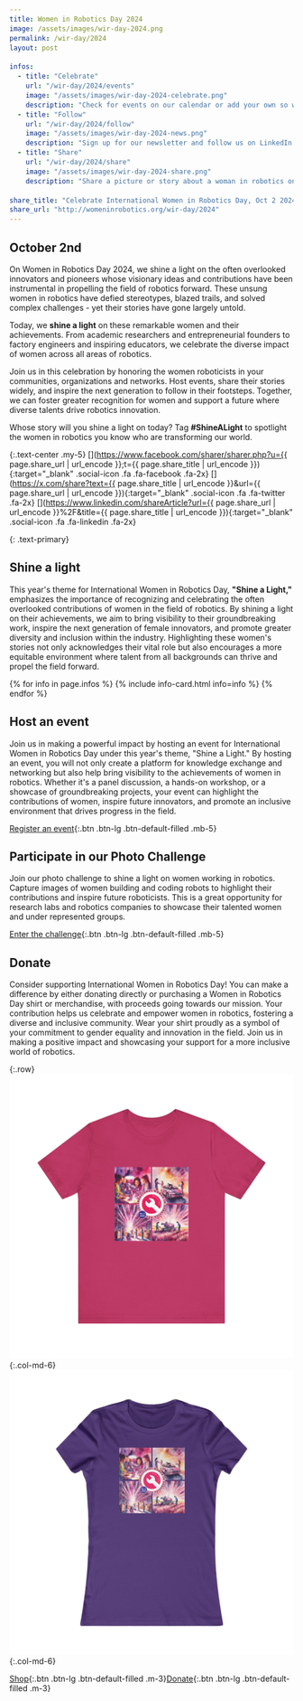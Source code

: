 ```yaml
---
title: Women in Robotics Day 2024
image: /assets/images/wir-day-2024.png
permalink: /wir-day/2024
layout: post

infos:
  - title: "Celebrate"
    url: "/wir-day/2024/events"
    image: "/assets/images/wir-day-2024-celebrate.png"
    description: "Check for events on our calendar or add your own so we can celebrate with you!"
  - title: "Follow"
    url: "/wir-day/2024/follow"
    image: "/assets/images/wir-day-2024-news.png"
    description: "Sign up for our newsletter and follow us on LinkedIn to get all of our news."
  - title: "Share"
    url: "/wir-day/2024/share"
    image: "/assets/images/wir-day-2024-share.png"
    description: "Share a picture or story about a woman in robotics on social media and tag it with #IntWirDay #WomenInRobotics #ShineALight."

share_title: "Celebrate International Women in Robotics Day, Oct 2 2024! #IntWirDay #ShineALight #WomenInRobotics"
share_url: "http://womeninrobotics.org/wir-day/2024"
---
```


## October 2nd

On Women in Robotics Day 2024, we shine a light on the often overlooked innovators and pioneers whose visionary ideas and contributions have been instrumental in propelling the field of robotics forward. These unsung women in robotics have defied stereotypes, blazed trails, and solved complex challenges - yet their stories have gone largely untold.

Today, we **shine a light** on these remarkable women and their achievements. From academic researchers and entrepreneurial founders to factory engineers and inspiring educators, we celebrate the diverse impact of women across all areas of robotics.

Join us in this celebration by honoring the women roboticists in your communities, organizations and networks. Host events, share their stories widely, and inspire the next generation to follow in their footsteps. Together, we can foster greater recognition for women and support a future where diverse talents drive robotics innovation.

Whose story will you shine a light on today? Tag **#ShineALight** to spotlight the women in robotics you know who are transforming our world.

{:.text-center .my-5}
[](https://www.facebook.com/sharer/sharer.php?u={{ page.share_url | url_encode }};t={{ page.share_title | url_encode }}){:target="_blank" .social-icon .fa .fa-facebook .fa-2x}
[](https://x.com/share?text={{ page.share_title | url_encode }}&url={{ page.share_url | url_encode }}){:target="_blank" .social-icon .fa .fa-twitter .fa-2x}
[](https://www.linkedin.com/shareArticle?url={{ page.share_url | url_encode }}%2F&title={{ page.share_title | url_encode }}){:target="_blank" .social-icon .fa .fa-linkedin .fa-2x}

{: .text-primary}
## Shine a light

This year's theme for International Women in Robotics Day, **"Shine a Light,"** emphasizes the importance of recognizing and celebrating the often overlooked contributions of women in the field of robotics. By shining a light on their achievements, we aim to bring visibility to their groundbreaking work, inspire the next generation of female innovators, and promote greater diversity and inclusion within the industry. Highlighting these women's stories not only acknowledges their vital role but also encourages a more equitable environment where talent from all backgrounds can thrive and propel the field forward.

<div class="row">
{% for info in page.infos %}
{% include info-card.html info=info %}
{% endfor %}
</div>

## Host an event

Join us in making a powerful impact by hosting an event for International Women in Robotics Day under this year's theme, "Shine a Light." By hosting an event, you will not only create a platform for knowledge exchange and networking but also help bring visibility to the achievements of women in robotics. Whether it's a panel discussion, a hands-on workshop, or a showcase of groundbreaking projects, your event can highlight the contributions of women, inspire future innovators, and promote an inclusive environment that drives progress in the field.

[Register an event](/wir-day-event-registration){:.btn .btn-lg .btn-default-filled .mb-5}

## Participate in our Photo Challenge

Join our photo challenge to shine a light on women working in robotics.  Capture images of women building and coding robots to highlight their contributions and inspire future roboticists. This is a great opportunity for research labs and robotics companies to showcase their talented women and under represented groups.

[Enter the challenge](/photo-challenge){:.btn .btn-lg .btn-default-filled .mb-5}

## Donate

Consider supporting International Women in Robotics Day! You can make a difference by either donating directly or purchasing a Women in Robotics Day shirt or merchandise, with proceeds going towards our mission. Your contribution helps us celebrate and empower women in robotics, fostering a diverse and inclusive community. Wear your shirt proudly as a symbol of your commitment to gender equality and innovation in the field. Join us in making a positive impact and showcasing your support for a more inclusive world of robotics.

{:.row}
![unisex](/assets/images/wir-day-2024-t-unisex.jpeg){:.col-md-6}
![womens](/assets/images/wir-day-2024-t-womens.jpeg){:.col-md-6}

[Shop](/store){:.btn .btn-lg .btn-default-filled .m-3}[Donate](/donate){:.btn .btn-lg .btn-default-filled .m-3}
